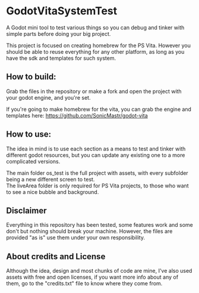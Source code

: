# GodotVitaSystemTest
A Godot mini tool to test various things so you can debug and tinker with simple parts before doing your big project.

This project is focused on creating homebrew for the PS Vita. However you should be able to reuse everything for any other platform, as long as you have the sdk and templates for such system.

## How to build:
Grab the files in the repository or make a fork and open the project with your godot engine, and you're set.

If you're going to make homebrew for the vita, you can grab the engine and templates here: https://github.com/SonicMastr/godot-vita

## How to use:
The idea in mind is to use each section as a means to test and tinker with different godot resources, but you can update any existing one to a more complicated versions.

The main folder os_test is the full project with assets, with every subfolder being a new different screen to test.\
The liveArea folder is only required for PS Vita projects, to those who want to see a nice bubble and background.

## Disclaimer
Everything in this repository has been tested, some features work and some don't but nothing should break your machine. However, the files are provided "as is" use them under your own responsibility.

## About credits and License
Although the idea, design and most chunks of code are mine, I've also used assets with free and open licenses, if you want more info about any of them, go to the "credits.txt" file to know where they come from.
